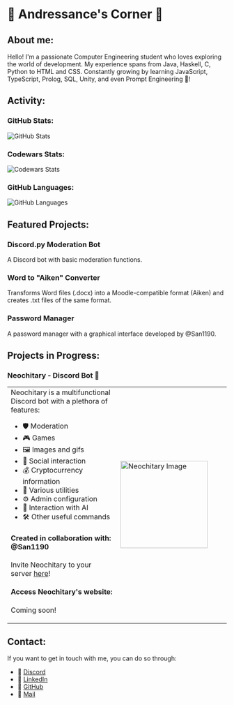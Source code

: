 # 🌟 Andressance's Corner 🌟

## About me:
Hello! I'm a passionate Computer Engineering student who loves exploring the world of development. My experience spans from Java, Haskell, C, Python to HTML and CSS. Constantly growing by learning JavaScript, TypeScript, Prolog, SQL, Unity, and even Prompt Engineering 🤖!

## Activity:
### GitHub Stats:
![GitHub Stats](https://github-readme-stats.vercel.app/api?username=Andressance&show_icons=true&theme=radical)

### Codewars Stats:
![Codewars Stats](https://www.codewars.com/users/Andressance/badges/large)

### GitHub Languages:
![GitHub Languages](https://github-readme-stats.vercel.app/api/top-langs/?username=Andressance&layout=compact&theme=radical)

## Featured Projects:
### Discord.py Moderation Bot
A Discord bot with basic moderation functions.

### Word to "Aiken" Converter
Transforms Word files (.docx) into a Moodle-compatible format (Aiken) and creates .txt files of the same format.

### Password Manager
A password manager with a graphical interface developed by @San1190.

## Projects in Progress:
### Neochitary - Discord Bot 🤖

<table>
  <tr>
    <td width="50%">
      Neochitary is a multifunctional Discord bot with a plethora of features:
      <ul>
        <p></p>
        <li>🛡️ Moderation</li>
        <li>🎮 Games</li>
        <li>🖼️ Images and gifs</li>
        <li>👫 Social interaction</li>
        <li>💰 Cryptocurrency information</li>
        <li>🔧 Various utilities</li>
        <li>⚙️ Admin configuration</li>
        <li>🧠 Interaction with AI</li>
        <li>🛠️ Other useful commands</li>
      </ul>
      <h4>Created in collaboration with: @San1190</h4>
      <p>Invite Neochitary to your server <a href="https://top.gg/_next/image?url=https%3A%2F%2Fimages.discordapp.net%2Favatars%2F1176859590214815774%2Fea3126f310f015ddbae7d4a9c251b0cb.png%3Fsize%3D128&w=128&q=75&width=666&height=666" target="_blank">here</a>!</p>
      <h4>Access Neochitary's website:</h4>
      <p>Coming soon!</p>
    </td>
    <td>
      <img src="https://top.gg/_next/image?url=https%3A%2F%2Fimages.discordapp.net%2Favatars%2F1176859590214815774%2Fea3126f310f015ddbae7d4a9c251b0cb.png%3Fsize%3D128&w=128&q=75&width=666&height=666" alt="Neochitary Image" width="200">
    </td>
  </tr>
</table>

## Contact:
If you want to get in touch with me, you can do so through:
- 💬 [Discord](https://discord.com/users/443124119580442656)
- 💼 [LinkedIn](https://www.linkedin.com/in/andr%C3%A9s-sancen%C3%B3n-cuesta-10241425a?utm_source=share&utm_campaign=share_via&utm_content=profile&)
- 🐙 [GitHub](https://github.com/Andressance)
- 📩 [Mail](mailto:contact.andressance@gmail.com)
